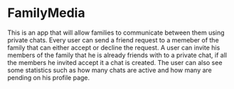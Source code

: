 # FamilyMedia
This is an app that will allow families to communicate between them using private chats. Every user can send a friend request to a memeber of the family that can either accept or decline the request. A user can invite his members of the family that he is already friends with to a private chat, if all the members he invited accept it a chat is created. The user can also see some statistics such as how many chats are active and how many are pending on his profile page.
